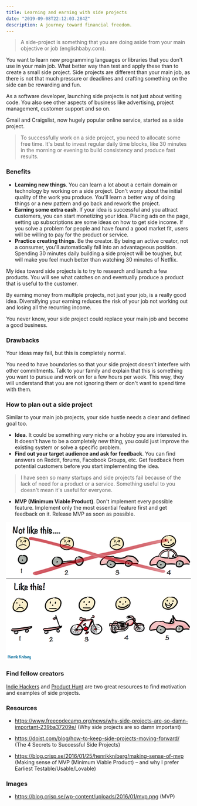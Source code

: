 ```yaml
---
title: Learning and earning with side projects
date: "2019-09-08T22:12:03.284Z"
description: A journey toward financial freedom.
---
```


> A side-project is something that you are doing aside from your main objective or job (englishbaby.com).

You want to learn new programming languages or libraries that you don't use in your main job. What better way than test and apply these than to create a small side project. Side projects are different than your main job, as there is not that much pressure or deadlines and crafting something on the side can be rewarding and fun.

As a software developer, launching side projects is not just about writing code. You also see other aspects of business like advertising, project management, customer support and so on.

Gmail and Craigslist, now hugely popular online service, started as a side project.

> To successfully work on a side project, you need to allocate some free time. It's best to invest regular daily time blocks, like 30 minutes in the morning or evening to build consistency and produce fast results.

### Benefits

- **Learning new things**. You can learn a lot about a certain domain or technology by working on a side project. Don't worry about the initial quality of the work you produce. You'll learn a better way of doing things or a new pattern and go back and rework the project.
- **Earning some extra cash**. If your idea is successful and you attract customers, you can start monetizing your idea. Placing ads on the page, setting up subscriptions are some ideas on how to get side income. If you solve a problem for people and have found a good market fit, users will be willing to pay for the product or service.
- **Practice creating things**. Be the creator. By being an active creator, not a consumer, you'll automatically fall into an advantageous position. Spending 30 minutes daily building a side project will be tougher, but will make you feel much better than watching 30 minutes of Netflix.

My idea toward side projects is to try to research and launch a few products. You will see what catches on and eventually produce a product that is useful to the customer.

By earning money from multiple projects, not just your job, is a really good idea. Diversifying your earning reduces the risk of your job not working out and losing all the recurring income.

You never know, your side project could replace your main job and become a good business.

### Drawbacks

Your ideas may fail, but this is completely normal.

You need to have boundaries so that your side project doesn't interfere with other commitments. Talk to your family and explain that this is something you want to pursue and work on for a few hours per week. This way, they will understand that you are not ignoring them or don't want to spend time with them.

### How to plan out a side project

Similar to your main job projects, your side hustle needs a clear and defined goal too.

- **Idea**. It could be something very niche or a hobby you are interested in. It doesn't have to be a completely new thing, you could just improve the existing system or solve a specific problem.
- **Find out your target audience and ask for feedback**. You can find answers on Reddit, forums, Facebook Groups, etc. Get feedback from potential customers before you start implementing the idea.

> I have seen so many startups and side projects fail because of the lack of need for a product or a service. Something useful to you doesn't mean it's useful for everyone.

- **MVP (Minimum Viable Product)**. Don't implement every possible feature. Implement only the most essential feature first and get feedback on it. Release MVP as soon as possible.

![MVP](./mvp.png)

### Find fellow creators

[Indie Hackers](https://www.indiehackers.com/) and [Product Hunt](https://www.producthunt.com/) are two great resources to find motivation and examples of side projects.

### Resources

- https://www.freecodecamp.org/news/why-side-projects-are-so-damn-important-239ba37209e/ (Why side projects are so damn important)

- https://doist.com/blog/how-to-keep-side-projects-moving-forward/ (The 4 Secrets to Successful Side Projects)

- https://blog.crisp.se/2016/01/25/henrikkniberg/making-sense-of-mvp (Making sense of MVP (Minimum Viable Product) – and why I prefer Earliest Testable/Usable/Lovable)

### Images

- https://blog.crisp.se/wp-content/uploads/2016/01/mvp.png (MVP)
